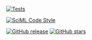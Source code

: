 [![Tests](https://github.com/iliailmer/ParameterEstimation.jl/actions/workflows/tests.yml/badge.svg)](https://github.com/iliailmer/ParameterEstimation.jl/actions/workflows/tests.yml)

[![SciML Code Style](https://img.shields.io/static/v1?label=code%20style&message=SciML&color=9558b2&labelColor=389826)](https://github.com/SciML/SciMLStyle)

<p><a href="https://GitHub.com/iliailmer/ParameterEstimation.jl/releases/"><img alt="GitHub release" src="https://img.shields.io/github/release/iliailmer/ParameterEstimation.svg"></a> <a href="https://GitHub.com/iliailmer/ParameterEstimation.jl/stargazers/"><img alt="GitHub stars" src="https://img.shields.io/github/stars/iliailmer/ParameterEstimation.svg?style=social&amp;label=Star&amp;maxAge=2592000"></a> </p>
